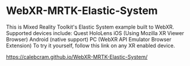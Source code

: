 # WebXR-MRTK-Elastic-System

This is Mixed Reality Toolkit's Elastic System example built to WebXR. Supported devices include: Quest HoloLens iOS (Using Mozilla XR Viewer Browser) Android (native support) PC (WebXR API Emulator Browser Extension) To try it yourself, follow this link on any XR enabled device.

https://calebcram.github.io/WebXR-MRTK-Elastic-System/
